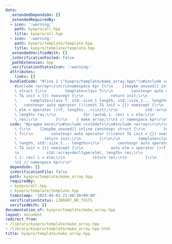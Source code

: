 ```yaml
---
data:
  _extendedDependsOn: []
  _extendedRequiredBy:
  - icon: ':warning:'
    path: kyopro/all.hpp
    title: kyopro/all.hpp
  - icon: ':warning:'
    path: kyopro/template/template.hpp
    title: kyopro/template/template.hpp
  _extendedVerifiedWith: []
  _isVerificationFailed: false
  _pathExtension: hpp
  _verificationStatusIcon: ':warning:'
  attributes:
    links: []
  bundledCode: "#line 2 \"kyopro/template/make_array.hpp\"\n#include <cstddef>\r\n\
    #include <array>\r\n\r\nnamespace kpr {\r\n    [[maybe_unused]] inline constexpr\
    \ struct {\r\n        template<class T>\r\n        constexpr auto operator ()(const\
    \ T& init = {}) noexcept {\r\n            return init;\r\n        }\r\n\r\n  \
    \      template<class T, std::size_t length, std::size_t... lengths>\r\n     \
    \   constexpr auto operator ()(const T& init = {}) noexcept {\r\n            auto\
    \ elm = operator ()<T, lengths...>(init);\r\n            std::array<decltype(elm),\
    \ length> res;\r\n            for (auto& i: res) i = elm;\r\n            return\
    \ res;\r\n        }\r\n    } make_array;\r\n} // namespace kpr\r\n"
  code: "#pragma once\r\n#include <cstddef>\r\n#include <array>\r\n\r\nnamespace kpr\
    \ {\r\n    [[maybe_unused]] inline constexpr struct {\r\n        template<class\
    \ T>\r\n        constexpr auto operator ()(const T& init = {}) noexcept {\r\n\
    \            return init;\r\n        }\r\n\r\n        template<class T, std::size_t\
    \ length, std::size_t... lengths>\r\n        constexpr auto operator ()(const\
    \ T& init = {}) noexcept {\r\n            auto elm = operator ()<T, lengths...>(init);\r\
    \n            std::array<decltype(elm), length> res;\r\n            for (auto&\
    \ i: res) i = elm;\r\n            return res;\r\n        }\r\n    } make_array;\r\
    \n} // namespace kpr\r\n"
  dependsOn: []
  isVerificationFile: false
  path: kyopro/template/make_array.hpp
  requiredBy:
  - kyopro/all.hpp
  - kyopro/template/template.hpp
  timestamp: '2023-04-02 21:40:56+09:00'
  verificationStatus: LIBRARY_NO_TESTS
  verifiedWith: []
documentation_of: kyopro/template/make_array.hpp
layout: document
redirect_from:
- /library/kyopro/template/make_array.hpp
- /library/kyopro/template/make_array.hpp.html
title: kyopro/template/make_array.hpp
---
```

